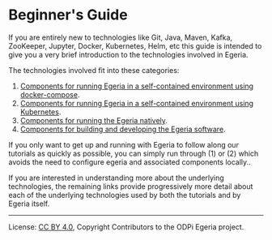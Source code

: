 <!-- SPDX-License-Identifier: CC-BY-4.0 -->
<!-- Copyright Contributors to the ODPi Egeria project. -->

# Beginner's Guide

If you are entirely new to technologies like Git, Java, Maven, Kafka, ZooKeeper, Jupyter, Docker, Kubernetes, Helm, etc
this guide is intended to give you a very brief introduction to the technologies involved in Egeria.

The technologies involved fit into these categories:

1. [Components for running Egeria in a self-contained environment using docker-compose](running-docker-compose.md).
1. [Components for running Egeria in a self-contained environment using Kubernetes](running-kubernetes.md).
1. [Components for running the Egeria natively](running-natively.md).
1. [Components for building and developing the Egeria software](building.md).

If you only want to get up and running with Egeria to follow along our tutorials as quickly as possible, you can simply
run through (1) or (2) which avoids the need to configure egeria and associated components locally..

If you are interested in understanding more about the underlying technologies, the remaining links provide progressively
more detail about each of the underlying technologies used by both the tutorials and by Egeria itself.


----
License: [CC BY 4.0](https://creativecommons.org/licenses/by/4.0/),
Copyright Contributors to the ODPi Egeria project.
